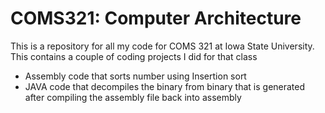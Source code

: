 # COMS321: Computer Architecture

This is a repository for all my code for COMS 321 at Iowa State University. This contains a couple of coding projects I did for that class
- Assembly code that sorts number using Insertion sort
- JAVA code that decompiles the binary from binary that is generated after compiling the assembly file back into assembly 
